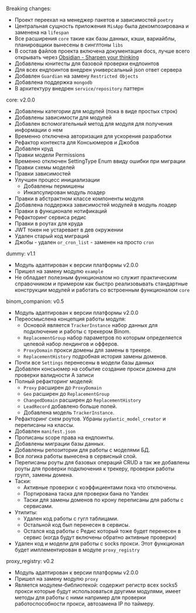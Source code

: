 Breaking changes:
- Проект переехал на менеджер пакетов и зависимостей `poetry`
- Центральная сущность приложения `MisApp` была декомпозирована и заменена на `lifespan`
- Все расширения `core` такие как базы данных, кэши, вариайблы, планировщики вынесены в синглтоны `libs`
- В состав файлов проекта включена документация docs, лучше всего открывать через [Obsidian - Sharpen your thinking](https://obsidian.md/)
- Добавлены юнитесты для базовой проверки ендпоинтов
- Для всех ендпоинтов внедрен универсальный json ответ сервера
- Добавлен `Guardian` на замену `Restricted Objects`
- Добавлена поддержка `mongodb`
- В архитектуру внедрен `service/repository` паттерн

core: v2.0.0
- Добавлены категории для модулей (пока в виде простых строк)
- Добавлены зависимости для модулей
- Добавлен вспомогательный метод для модуля для получения информации о нем
- Временно отключена авторизация для ускорения разработки
- Рефактор контекста для Консьюмеров и Джобов
- Добавлен круд
- Правки модели Permissions
- Временно отключен SettingType Enum ввиду ошибки при миграции
- Правки схемы моделей
- Правки зависимостей
- Улучшен процесс инициализации
    - Добавлены пермишены
    - Инкапсулирован модуль лоадер
- Правки в абстрактном классе компоненты модуля
- Добавлена поддержка зависимостей модулей в модуль лоадер
- Правки в функционале нотификаций
- Рефакторинг сервиса редис
- Правки в роутах для круда
- JWT токен не устаревает в дев окружении
- Удален старый код миграций
- Джобы - удален `or_cron_list` - заменен на просто `cron`


dummy: v1.1
- Модуль адаптирован к версии платформы v2.0.0
- Пришел на замену модулю `example`
- Не обладает полезным функционалом но служит практическим справочником и примером как быстро реализовывать стандартные конструкции модулей и работать со встроенным функционалом `core`

binom_companion: v0.5
- Модуль адаптирован к версии платформы v2.0.0
- Переосмыслена концепция работы модуля:
	- Основой является `TrackerInstance` набор данных для подключение и работы с трекером Binom.
	- `ReplacementGroup` набор параметров по которым определяется целевой набор лендингов и офферов.
	- `ProxyDomain` прокси домены для замены в трекере.
	- `ReplacementHistory` подробная история замены доменов.
- Почти все `Settings` перенесены в модели базы данных
- Добавлен консьюмер на событие создание прокси домена для проверки валидности A записи
- Полный рефакторинг моделей:
	- `Proxy` расширен до `ProxyDomain`
	- `Geo` расширен до `ReplacementGroup`
	- `ChangedDomain` расширен до `ReplacementHistory`
	- `LeadRecord` добавлено больше полей.
	- Добавлена модель `TrackerInstance`.
- Рефакторинг схем роутов. Убраны `pydantic_model_creator` и переписаны на классы.
- Добавлен `manifest.json`
- Прописаны scope права на ендпоинты.
- Добавлены миграции базы данных.
- Добавлены репозитории для работы с моделями БД.
- Вся логика работы вынесена в сервисный слой.
- Переписаны роуты для базовых операций CRUD а так же добавлены роуты для проверки подключения к трекеру, проверки работы групп, замены домена.
- Таски:
	- Активные проверки с коэффициентами пока что отключены.
	- Портирована таска для проверки бана по Yandex
	- Таски для замены доменов по крону переписаны для работы с сервисами.
- Утилиты:
	- Удален код работы с гугл таблицами.
	- Остальной код был перенесен в сервисы.
	- Остался код работы с Редис который тоже будет перенесен в сервис (когда будут включены обратно активные проверки)
- Удален код и модели для работы с socks прокси. Этот функционал будет имплементирован в модуле `proxy_registry`

proxy_registry: v0.2
- Модуль адаптирован к версии платформы v2.0.0
- Пришел на замену модулю `proxy`
- Является модулем-библиотекой: содержит регистр всех socks5 прокси которые будут использоваться другими модулями, имеет методы для работы с ними например для проверки работоспособности прокси, автозамена IP по таймеру.